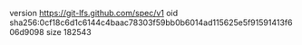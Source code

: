 version https://git-lfs.github.com/spec/v1
oid sha256:0cf18c6d1c6144c4baac78303f59bb0b6014ad115625e5f91591413f606d9098
size 182543
